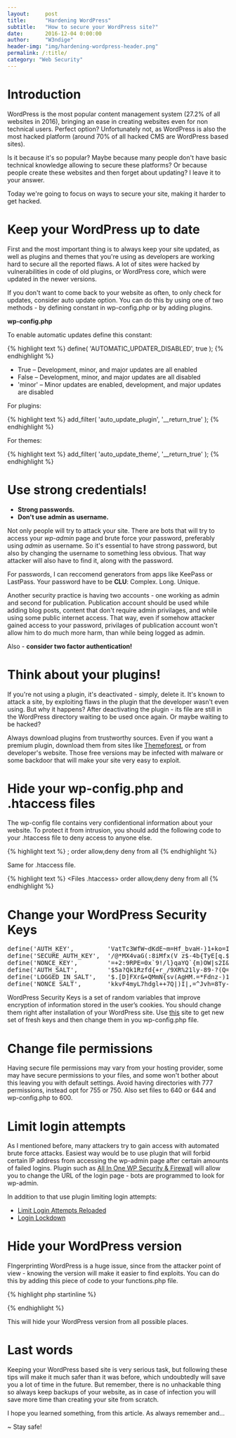 ```yaml
---
layout:     post
title:      "Hardening WordPress"
subtitle:   "How to secure your WordPress site?"
date:       2016-12-04 0:00:00
author:     "W3ndige"
header-img: "img/hardening-wordpress-header.png"
permalink: /:title/
category: "Web Security"
---
```


<h1>Introduction</h1>

<p>WordPress is the most popular content management system (27.2% of all websites in 2016), bringing an ease in creating websites even for non technical users. Perfect option? Unfortunately not, as WordPress is also the most hacked platform (around 70% of all hacked CMS are WordPress based sites). </p>

<p>Is it because it's so popular? Maybe because many people don't have basic technical knowledge allowing to secure these platforms? Or because people create these websites and then forget about updating? I leave it to your answer. </p>

<p>Today we're going to focus on ways to secure your site, making it harder to get hacked. </p>

<h1>Keep your WordPress up to date</h1>

<p>First and the most important thing is to always keep your site updated, as well as plugins and themes that you're using as developers are working hard to secure all the reported flaws. A lot of sites were hacked by vulnerabilities in code of old plugins, or WordPress core, which were updated in the newer versions. </p>

<p>If you don't want to come back to your website as often, to only check for updates, consider auto update option. You can do this by using one of two methods - by defining constant in wp-config.php or by adding plugins. </p>

<b>wp-config.php</b>

<p>To enable automatic updates define this constant: </p>

{% highlight text %}
define( 'AUTOMATIC_UPDATER_DISABLED', true );
{% endhighlight %}

<ul>
<li>True – Development, minor, and major updates are all enabled</li>
<li>False – Development, minor, and major updates are all disabled</li>
<li>'minor' – Minor updates are enabled, development, and major updates are disabled</li>
</ul>
<p>For plugins: </p>

{% highlight text %}
add_filter( 'auto_update_plugin', '__return_true' );
{% endhighlight %}

<p>For themes: </p>

{% highlight text %}
add_filter( 'auto_update_theme', '__return_true' );
{% endhighlight %}

<h1>Use strong credentials!</h1>
<ul>
<li><b>Strong passwords.</b></li>
<li><b>Don't use admin as username.</b></li>
</ul>

<p>Not only people will try to attack your site. There are bots that will try to access your <i>wp-admin</i> page and brute force your password, preferably using <i>admin</i> as username. So it's essential to have strong password, but also by changing the username to something less obvious. That way attacker will also have to find it, along with the password.  </p>

<p>For passwords, I can reccomend generators from apps like KeePass or LastPass. Your password have to be <b>CLU</b>: Complex. Long. Unique.</p>

<p>Another security practice is having two accounts - one working as admin and second for publication. Publication account should be used while adding blog posts, content that don't require admin privilages, and while using some public internet access. That way, even if somehow attacker gained access to your password, privilages of publication account won't allow him to do much more harm, than while being logged as admin. </p>

<p>Also - <b>consider two factor authentication!</b></p>

<h1>Think about your plugins!</h1>

<p>If you're not using a plugin, it's deactivated - simply, delete it. It's known to attack a site, by exploiting flaws in the plugin that the developer wasn't even using. But why it happens? After deactivating the plugin - its file are still in the WordPress directory waiting to be used once again. Or maybe waiting to be hacked? </p>

<p>Always download plugins from trustworthy sources. Even if you want a premium plugin, download them from sites like <a href="https://themeforest.net/">Themeforest</a>, or from developer's website. Those free versions may be infected with malware or some backdoor that will make your site very easy to exploit. </p>

<h1>Hide your wp-config.php and .htaccess files</h1>
<p>The wp-config file contains very confidentional information about your website. To protect it from intrusion, you should add the following code to your .htaccess file to deny access to anyone else. </p>

{% highlight text %}
<Files wp-config.php>;
order allow,deny
deny from all
</Files>
{% endhighlight %}
<p>Same for .htaccess file.</p>

{% highlight text %}
<Files .htaccess>
order allow,deny
deny from all
</Files>
{% endhighlight %}

<h1>Change your WordPress Security Keys</h1>

<pre>
define('AUTH_KEY',         'VatTc3WfW~dKdE~m=Hf_bvaH-)1+ko=IQ:!oiYW}o1H+[;LgP[QC981U+{K2w0d+');
define('SECURE_AUTH_KEY',  '/@*MX4vaG(:8iMfx(V z$-4b<N;_((cA `nv/~,*tKiO6W}hUf+ t]rL[I9,m^o|');
define('LOGGED_IN_KEY',    'c$Ou*1`?^+(:I4=Lpy6aD-HMl/1Jdg9y-J$1^(V+o>{TyE[q.$)Rtvm:q5j_itG.');
define('NONCE_KEY',        '=+2:9RPE=0x`9!/l}qaYQ`{m)OW|s2I&Hnk=O4/;gwh}I+WGJCk2PmHK{1CIjhDm');
define('AUTH_SALT',        '$5a?Qk1Rzfd{+r_/9XR%2<P+f1^QlQ|pJXMX>1ly-8<n%1J#IaE+O9xy=8(x/AWU');
define('SECURE_AUTH_SALT', 'iehUhOYms(1fQzpacQTrfUR?s;g>9-?(Q=H0s:p!7pT@xmAu/o>90MI2NE1-z-ji');
define('LOGGED_IN_SALT',   '$.[D]<Nm)N[gig#<Dc8|>FXr&+QMmN{sv(AgHM.=*Fdnz-)1YTBAOuJIr94w0Mo3');
define('NONCE_SALT',       'kkv<g?I-JZ+J%xdS!~9vr>F4myL7hdgl++7Q|)I|,=^Jvh=8Ty-iiarrzK)P-sn|');
</pre>

<p>WordPress Security Keys is a set of random variables that improve encryption of information stored in the user’s cookies. You should change them right after installation of your WordPress site. Use <a href="https://api.wordpress.org/secret-key/1.1/salt">this</a> site to get new set of fresh keys and then change them in you wp-config.php file.  </p>

<h1>Change file permissions</h1>

<p>Having secure file permissions may vary from your hosting provider, some may have secure permissions to your files, and some won't bother about this leaving you with default settings. Avoid having directories with 777 permissions, instead opt for 755 or 750. Also set files to 640 or 644 and wp-config.php to 600.</p>

<h1>Limit login attempts</h1>

<p>As I mentioned before, many attackers try to gain access with automated brute force attacks. Easiest way would be to use plugin that will forbid certain IP address from accessing the wp-admin page after certain amounts of failed logins. Plugin such as <a href="https://wordpress.org/plugins/all-in-one-wp-security-and-firewall/">All In One WP Security & Firewall</a> will allow you to change the URL of the login page - bots are programmed to look for wp-admin. </p>

<p>In addition to that use plugin limiting login attempts: </p>
<ul>
<li><a href="https://wordpress.org/plugins/limit-login-attempts-reloaded/">Limit Login Attempts Reloaded</a></li>
<li><a href="https://wordpress.org/plugins/login-lockdown/">Login Lockdown</a></li>
</ul>

<h1>Hide your WordPress version</h1>

<p>FIngerprinting WordPress is a huge issue, since from the attacker point of view - knowing the version will make it easier to find exploits. You can do this by adding this piece of code to your functions.php file. </p>

{% highlight php startinline %}
<?php
/* Hide WP version strings from scripts and styles
 * @return {string} $src
 * @filter script_loader_src
 * @filter style_loader_src
 */
function fjarrett_remove_wp_version_strings( $src ) {
     global $wp_version;
     parse_str(parse_url($src, PHP_URL_QUERY), $query);
     if ( !empty($query['ver']) && $query['ver'] === $wp_version ) {
          $src = remove_query_arg('ver', $src);
     }
     return $src;
}
add_filter( 'script_loader_src', 'fjarrett_remove_wp_version_strings' );
add_filter( 'style_loader_src', 'fjarrett_remove_wp_version_strings' );

/* Hide WP version strings from generator meta tag */
function wpmudev_remove_version() {
return '';
}
add_filter('the_generator', 'wpmudev_remove_version');
?>
{% endhighlight %}

<p>This will hide your WordPress version from all possible places. </p>

<h1>Last words</h1>

<p>Keeping your WordPress based site is very serious task, but following these tips will make it much safer than it was before, which undoubtedly will save you a lot of time in the future. But remember, there is no unhackable thing so always keep backups of your website, as in case of infection you will save more time than creating your site from scratch.  </p>

<p>I hope you learned something, from this article. As always remember and...</p>

<p>~ Stay safe!</p>
